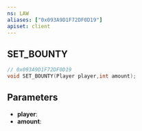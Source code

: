 ```yaml
---
ns: LAW
aliases: ["0x093A9D1F72DF0D19"]
apiset: client
---
```

## SET_BOUNTY

```c
// 0x093A9D1F72DF0D19
void SET_BOUNTY(Player player,int amount);
```


## Parameters
* **player**:
* **amount**:



